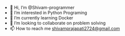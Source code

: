 - 👋 Hi, I’m @Shivam-programmer
- 👀 I’m interested in Python Programing
- 🌱 I’m currently learning Docker
- 💞️ I’m looking to collaborate on problem solving
- 📫 How to reach me shivamprajapati2724@gmail.com

<!---
Shivam-programmer/Shivam-programmer is a ✨ special ✨ repository because its `README.md` (this file) appears on your GitHub profile.
You can click the Preview link to take a look at your changes.
--->
